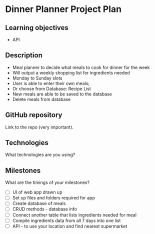 # Dinner Planner Project Plan

## Learning objectives
* API

## Description
* Meal planner to decide what meals to cook for dinner for the week
* Will output a weekly shopping list for ingredients needed
* Monday to Sunday slots
* User is able to enter their own meals;
* Or choose from Database: Recipe List
* New meals are able to be saved to the database
* Delete meals from database

## GitHub repository
Link to the repo (very important).

## Technologies
What technologies are you using?

## Milestones

What are the timings of your milestones?

* [ ] UI of web app drawn up
* [ ] Set up files and folders required for app
* [ ] Create database of meals
* [ ] CRUD methods - database info
* [ ] Connect another table that lists ingredients needed for meal
* [ ] Compile ingredients data from all 7 days into one list
* [ ] API - to use your location and find nearest supermarket
